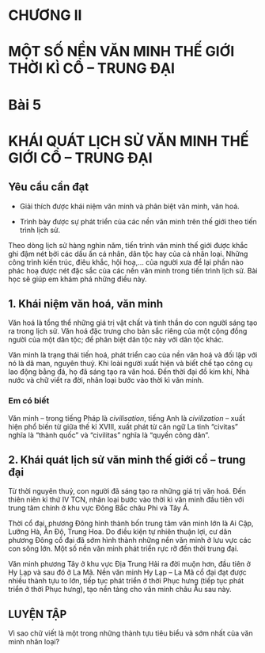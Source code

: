 # CHƯƠNG II

# MỘT SỐ NỀN VĂN MINH THẾ GIỚI THỜI KÌ CỔ – TRUNG ĐẠI

# Bài 5

# KHÁI QUÁT LỊCH SỬ VĂN MINH THẾ GIỚI CỔ – TRUNG ĐẠI

## Yêu cầu cần đạt

- Giải thích được khái niệm văn minh và phân biệt văn minh, văn hoá.

- Trình bày được sự phát triển của các nền văn minh trên thế giới theo tiến trình lịch sử.

Theo dòng lịch sử hàng nghìn năm, tiến trình văn minh thế giới được khắc ghi đậm nét bởi các dấu ấn cá nhân, dân tộc hay của cả nhân loại. Những công trình kiến trúc, điêu khắc, hội hoạ,... của người xưa để lại phần nào phác hoạ được nét đặc sắc của các nền văn minh trong tiến trình lịch sử. Bài học sẽ giúp em khám phá những điều này.

## 1. Khái niệm văn hoá, văn minh

Văn hoá là tổng thể những giá trị vật chất và tinh thần do con người sáng tạo ra trong lịch sử. Văn hoá đặc trưng cho bản sắc riêng của một cộng đồng người của một dân tộc; để phân biệt dân tộc này với dân tộc khác.

Văn minh là trạng thái tiến hoá, phát triển cao của nền văn hoá và đối lập với nó là dã man, nguyên thuỷ. Khi loài người xuất hiện và biết chế tạo công cụ lao động bằng đá, họ đã sáng tạo ra văn hoá. Đến thời đại đồ kim khí, Nhà nước và chữ viết ra đời, nhân loại bước vào thời kì văn minh.

### Em có biết

Văn minh – trong tiếng Pháp là *civilisation*, tiếng Anh là *civilization* – xuất hiện phổ biến từ giữa thế kỉ XVIII, xuất phát từ căn ngữ La tinh “civitas” nghĩa là “thành quốc” và “civilitas” nghĩa là “quyền công dân”.

## 2. Khái quát lịch sử văn minh thế giới cổ – trung đại

Từ thời nguyên thuỷ, con người đã sáng tạo ra những giá trị văn hoá. Đến thiên niên kỉ thứ IV TCN, nhân loại bước vào thời kì văn minh đầu tiên với trung tâm chính ở khu vực Đông Bắc châu Phi và Tây Á.

Thời cổ đại, phương Đông hình thành bốn trung tâm văn minh lớn là Ai Cập, Lưỡng Hà, Ấn Độ, Trung Hoa. Do điều kiện tự nhiên thuận lợi, cư dân phương Đông cổ đại đã sớm hình thành những nền văn minh ở lưu vực các con sông lớn. Một số nền văn minh phát triển rực rỡ đến thời trung đại.

Văn minh phương Tây ở khu vực Địa Trung Hải ra đời muộn hơn, đầu tiên ở Hy Lạp và sau đó ở La Mã. Nền văn minh Hy Lạp – La Mã cổ đại đạt được nhiều thành tựu to lớn, tiếp tục phát triển ở thời Phục hưng (tiếp tục phát triển ở thời Phục hưng), tạo nền tảng cho văn minh châu Âu sau này.

## LUYỆN TẬP

Vì sao chữ viết là một trong những thành tựu tiêu biểu và sớm nhất của văn minh nhân loại?
